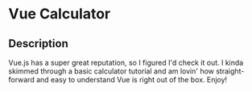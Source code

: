 # Vue Calculator

## Description

Vue.js has a super great reputation, so I figured I'd check it out. I kinda skimmed through a basic calculator tutorial and am lovin' how straight-forward and easy to understand Vue is right out of the box. Enjoy!
